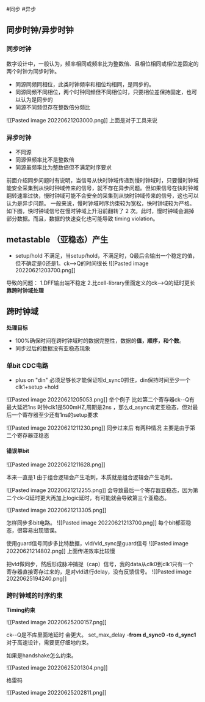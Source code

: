 #同步 #异步
## 同步时钟/异步时钟

### 同步时钟
数字设计中，一般认为，频率相同或频率比为整数倍、且相位相同或相位差固定的两个时钟为同步时钟。
- 同源同频同相位，此类时钟频率和相位均相同，是同步的。
-  同源同频不同相位，两个时钟同频但不同相位时，只要相位差保持固定，也可以认为是同步的
- 同源不同频但存在整数倍分频比

![[Pasted image 20220621203000.png]]
上面是对于工具来说


### 异步时钟
- 不同源
-  同源但频率比不是整数倍
-  同源虽频率比为整数倍但不满足时序要求

前面介绍同步问题时有说明，当信号从快时钟域传递到慢时钟域时，只要慢时钟域能安全采集到从快时钟域传来的信号，就不存在异步问题。但如果信号在快时钟域翻转速率过快，慢时钟域可能不会安全的采集到从快时钟域传来的信号，这也可以认为是异步问题。
一般来说，慢时钟域时序约束较为宽松，快时钟域较为严格。
如下图，快时钟域信号在慢时钟域上升沿前翻转了 2 次。此时，慢时钟域会漏掉部分数据。而且，数据的快速变化也可能导致 timing violation。


## metastable （亚稳态）产生 
- setup/hold 不满足，当setup/hold，不满足时，Q最后会输出一个稳定的值，但不确定是0还是1。ck-->Q的时间很长
![[Pasted image 20220621203700.png]]

导致的问题：
1.DFF输出端不稳定  2.比cell-library里面定义的ck-->Q的延时更长
 **靠跨时钟域处理**

## 跨时钟域 
**处理目标**
- 100%确保时间在跨时钟域时的数据完整性，数据的**值，顺序，和个数**。
- 同步过后的数据没有亚稳态现象
### 单bit CDC电路

- plus on "din" 必须足够长才能保证呗d_sync0抓住，din保持时间至少一个clk1+setup +hold  


![[Pasted image 20220621205053.png]]
举个例子
比如第二个寄存器ck--Q有最大延迟1ns 时钟clk1是500mHZ,周期是2ns ，那么d_async肯定亚稳态，但对最后一个寄存器至少还有1ns的setup要求

![[Pasted image 20220621211230.png]]
同步过来后 有两种情况 主要是由于第二个寄存器亚稳态

#### 错误单bit
![[Pasted image 20220621211628.png]]

本来一直是1 由于组合逻辑会产生毛刺，本质就是组合逻辑会产生毛刺。

![[Pasted image 20220621212255.png]]
会导致最后一个寄存器亚稳态，因为第二个ck-Q延时更大再加上logic延时，有可能就会导致第三个亚稳态。

![[Pasted image 20220621213305.png]]


怎样同步多bit电路。
![[Pasted image 20220621213700.png]]
每个bit都亚稳态，很容易出现错误。

使用guard信号同步多比特数据，vld/vld_sync是guard信号 
![[Pasted image 20220621214802.png]]
上面传递效率比较慢


把vld做同步，然后形成脉冲捕捉（cap）信号，我的data从clk0到clk1只有一个寄存器直接寄存过来的，是对vld进行delay，没有反馈信号。
![[Pasted image 20220625194240.png]]


### 跨时钟域的时序约束

**Timing约束** 

![[Pasted image 20220625200157.png]]

ck--Q是不库里面地延时 会更大。
set_max_delay -**from d_sync0 -to d_sync1**
对于高速设计，需要更仔细地约束。

如果是handshake怎么约束。

![[Pasted image 20220625201304.png]]


格雷码

![[Pasted image 20220625202811.png]]